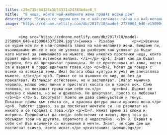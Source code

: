 ```yaml
---
title: c25e735e84124c5b54331a24f84bdae8_t
mitle:  "8 неща, които най-желаните жени правят всеки ден"
description: "Всички се чудим коя ли е най-голямата тайна на най-желаните жени. Виждаме ги, възхищаваме им се и все не успява да разберем как успяват да бъдат като магнит за вниманието на мъжете. Има няколко простички неща, които правят една жена истински желана.  1. Знаят как да бъдат уверени, без да прекрачват границата. Не се притесняват …"
image: "https://cdnone.netlify.com/db/2017/10/model-2758904_640-e1509045375384.jpg"
---
```


          <img src="https://cdnone.netlify.com/db/2017/10/model-2758904_640-e1509045375384.jpg"/>Снимка - Pixabay        <p><i>Всички се чудим коя ли е най-голямата тайна на най-желаните жени. Виждаме ги, възхищаваме им се и все не успява да разберем как успяват да бъдат като магнит за вниманието на мъжете. Има няколко простички неща, които правят една жена истински желана. </i></p> <p>1. Знаят как да бъдат уверени, без да прекрачват границата. Не се притесняват от това, което са и вървят в гордо вдигната глава.</p> <p><b>2. Могат да говоря с всеки на всякакви теми. Имат богата обща култура и умът им впечатлява мъжете. </b></p> <p>3. Грижат се за външния си вид, но без да прекаляват. Изглеждат естествени, но и заслепяват. Слагат мъничко червило, малко очна линия и пристягат косата си в красив кок. Само толкова, но показват грижа към себе си.</p>     <p><b>4. Държат се любезно с мъжете, но не и фриволно. Не флиртуват, просто са любезни!</b><b> </b> 5. Спортуват! Което им дава самочувствие и тонус. Показват грижа към телата си, а красива фигура значи красива жена.</p> <p>6. Работят здраво, за да постигнат мечтите си. Не разчитат на никого и се гордеят с това.</p> <p><b>7. Нямат време за клюки и интриги. Предпочитат да гледат собствения си живот, пред това да обсъждат този на другите. Обратното е недостойно. </b> 8. Вярват в себе си! Във всичките си начинания и мечти. Знаят, че един ден ще постигнат всичко, което искат.</p> <p>източник: iwoman.bg</p>        